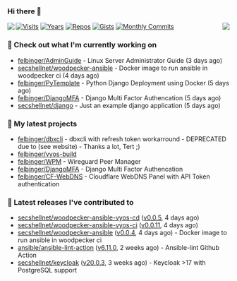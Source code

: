 ### Hi there 👋

<img align="left" src="https://github-readme-stats.vercel.app/api?username=felbinger&theme=dark">
<img align="right" src="https://github-readme-stats.vercel.app/api/top-langs/?username=felbinger&theme=dark">

[![Visits](https://badges.pufler.dev/visits/felbinger/felbinger?style=flat-square&color=black&logo=github)](https://github.com/felbinger)
[![Years](https://badges.pufler.dev/years/felbinger?style=flat-square&color=black&logo=github)](https://github.com/felbinger)
[![Repos](https://badges.pufler.dev/repos/felbinger?style=flat-square&color=black&logo=github)](https://github.com/felbinger?tab=repositories)
[![Gists](https://badges.pufler.dev/gists/felbinger?style=flat-square&color=black&logo=github)](https://gist.github.com/felbinger)
[![Monthly Commits](https://badges.pufler.dev/commits/monthly/felbinger?style=flat-square&color=black&logo=github)](https://github.com/felbinger)

### :construction_worker: Check out what I'm currently working on

- [felbinger/AdminGuide](https://github.com/felbinger/AdminGuide) - Linux Server Administrator Guide (3 days ago)
- [secshellnet/woodpecker-ansible](https://github.com/secshellnet/woodpecker-ansible) - Docker image to run ansible in woodpecker ci (4 days ago)
- [felbinger/PyTemplate](https://github.com/felbinger/PyTemplate) - Python Django Deployment using Docker (5 days ago)
- [felbinger/DjangoMFA](https://github.com/felbinger/DjangoMFA) - Django Multi Factor Authencation (5 days ago)
- [secshellnet/django](https://github.com/secshellnet/django) - Just an example django application (5 days ago)

### :seedling: My latest projects

- [felbinger/dbxcli](https://github.com/felbinger/dbxcli) - dbxcli with refresh token workarround - DEPRECATED due to (see website) - Thanks a lot, Tert ;)
- [felbinger/vyos-build](https://github.com/felbinger/vyos-build)
- [felbinger/WPM](https://github.com/felbinger/WPM) - Wireguard Peer Manager
- [felbinger/DjangoMFA](https://github.com/felbinger/DjangoMFA) - Django Multi Factor Authencation
- [felbinger/CF-WebDNS](https://github.com/felbinger/CF-WebDNS) - Cloudflare WebDNS Panel with API Token authentication

### :telescope: Latest releases I've contributed to

- [secshellnet/woodpecker-ansible-vyos-cd](https://github.com/secshellnet/woodpecker-ansible-vyos-cd) ([v0.0.5](https://github.com/secshellnet/woodpecker-ansible-vyos-cd/releases/tag/v0.0.5), 4 days ago)
- [secshellnet/woodpecker-ansible-vyos-ci](https://github.com/secshellnet/woodpecker-ansible-vyos-ci) ([v0.0.11](https://github.com/secshellnet/woodpecker-ansible-vyos-ci/releases/tag/v0.0.11), 4 days ago)
- [secshellnet/woodpecker-ansible](https://github.com/secshellnet/woodpecker-ansible) ([v0.0.4](https://github.com/secshellnet/woodpecker-ansible/releases/tag/v0.0.4), 4 days ago) - Docker image to run ansible in woodpecker ci
- [ansible/ansible-lint-action](https://github.com/ansible/ansible-lint-action) ([v6.11.0](https://github.com/ansible/ansible-lint-action/releases/tag/v6.11.0), 2 weeks ago) - Ansible-lint Github Action
- [secshellnet/keycloak](https://github.com/secshellnet/keycloak) ([v20.0.3](https://github.com/secshellnet/keycloak/releases/tag/v20.0.3), 3 weeks ago) - Keycloak &gt;17 with PostgreSQL support
